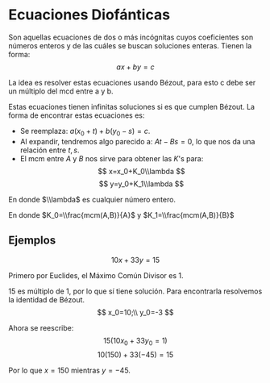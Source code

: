 # Ecuaciones Diofánticas

Son aquellas ecuaciones de dos o más incógnitas cuyos coeficientes son números
enteros y de las cuáles se buscan soluciones enteras. Tienen la forma: $$
ax+by=c $$

La idea es resolver estas ecuaciones usando Bézout, para esto c debe ser un
múltiplo del mcd entre a y b.

Estas ecuaciones tienen infinitas soluciones si es que cumplen Bézout. La forma
de encontrar estas ecuaciones es:

- Se reemplaza: $a(x_0+t)+b(y_0-s) = c$.
- Al expandir, tendremos algo parecido a: $At-Bs=0$, lo que nos da una relación
  entre $t,s$.
- El mcm entre $A$ y $B$ nos sirve para obtener las $K$'s para: $$
  x=x_0+K_0\\lambda $$ $$ y=y_0+K_1\\lambda $$

En donde $\\lambda$ es cualquier número entero.

En donde $K_0=\\frac{mcm(A,B)}{A}$ y $K_1=\\frac{mcm(A,B)}{B}$

## Ejemplos

$$ 10x+33y=15 $$

Primero por Euclides, el Máximo Común Divisor es 1.

15 es múltiplo de 1, por lo que sí tiene solución. Para encontrarla resolvemos
la identidad de Bézout. $$ x_0=10;\\ y_0=-3 $$

Ahora se reescribe: $$ 15(10x_0+33y_0=1) $$ $$ 10(150)+33(-45)=15 $$

Por lo que $x=150$ mientras $y=-45$.
